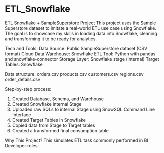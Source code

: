 # ETL_Snowflake

ETL Snowflake + SampleSuperstore Project
This project uses the Sample Superstore dataset to imitate a real-world ETL use case using Snowflake. The goal is to showcase my skills in loading data into Snowflake, cleaning and transforming it to be ready for analytics.

Tech and Tools:
Data Source: Public SampleSuperstore dataset (CSV format)
Cloud Data Warehouse: Snowflake
ETL Tool: Python with pandas and snowflake-connector
Storage Layer: Snowflake stage (internal)
Target Tables: Snowflake

Data structure:
orders.csv
products.csv
customers.csv
regions.csv
order_details.csv

Step-by-step process:
1) Created Database, Schema, and Warehouse
2) Created Snowflake internal Stage
3) Uploaded raw SQLs to internal Stage using SnowSQL Command Line Interface
4) Created Target Tables in Snowflake
5) Copied data from Stage to Target tables
6) Created a transformed final consumption table

Why This Project?
This simulates ETL task commonly performed in BI Developer roles:
